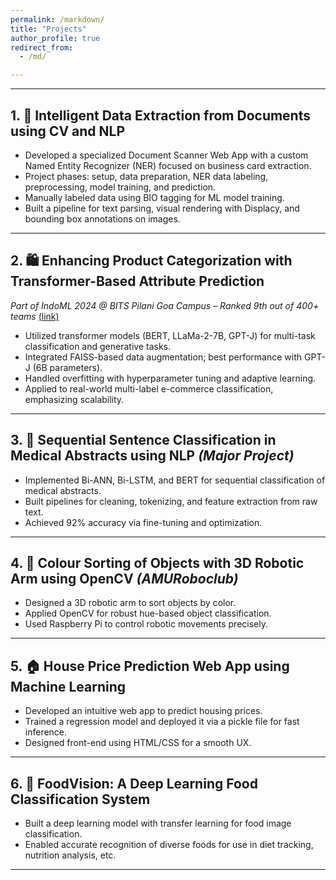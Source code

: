 ```yaml
---
permalink: /markdown/
title: "Projects"
author_profile: true
redirect_from: 
  - /md/

---
```




<!-- 
# 🚀 Projects -->

---

## 1. 📄 Intelligent Data Extraction from Documents using CV and NLP

* Developed a specialized Document Scanner Web App with a custom Named Entity Recognizer (NER) focused on business card extraction.
* Project phases: setup, data preparation, NER data labeling, preprocessing, model training, and prediction.
* Manually labeled data using BIO tagging for ML model training.
* Built a pipeline for text parsing, visual rendering with Displacy, and bounding box annotations on images.

---

## 2. 🛍️ Enhancing Product Categorization with Transformer-Based Attribute Prediction

*Part of IndoML 2024 @ BITS Pilani Goa Campus – Ranked 9th out of 400+ teams* [(link)](#)

* Utilized transformer models (BERT, LLaMa-2-7B, GPT-J) for multi-task classification and generative tasks.
* Integrated FAISS-based data augmentation; best performance with GPT-J (6B parameters).
* Handled overfitting with hyperparameter tuning and adaptive learning.
* Applied to real-world multi-label e-commerce classification, emphasizing scalability.

---

## 3. 🏥 Sequential Sentence Classification in Medical Abstracts using NLP *(Major Project)*

* Implemented Bi-ANN, Bi-LSTM, and BERT for sequential classification of medical abstracts.
* Built pipelines for cleaning, tokenizing, and feature extraction from raw text.
* Achieved 92% accuracy via fine-tuning and optimization.

---

## 4. 🤖 Colour Sorting of Objects with 3D Robotic Arm using OpenCV *(AMURoboclub)*

* Designed a 3D robotic arm to sort objects by color.
* Applied OpenCV for robust hue-based object classification.
* Used Raspberry Pi to control robotic movements precisely.

---

## 5. 🏠 House Price Prediction Web App using Machine Learning

* Developed an intuitive web app to predict housing prices.
* Trained a regression model and deployed it via a pickle file for fast inference.
* Designed front-end using HTML/CSS for a smooth UX.

---

## 6. 🍱 FoodVision: A Deep Learning Food Classification System

* Built a deep learning model with transfer learning for food image classification.
* Enabled accurate recognition of diverse foods for use in diet tracking, nutrition analysis, etc.

---
